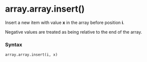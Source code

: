 # array.array.insert()

Insert a new item with value **x** in the array before position **i**.

Negative values are treated as being relative to the end of the array.

### Syntax

```python
array.array.insert(i, x)
```
